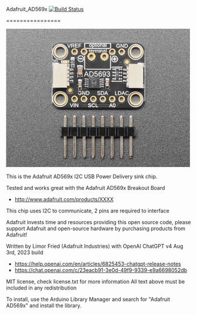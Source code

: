 Adafruit_AD569x [![Build Status](https://github.com/adafruit/Adafruit_AD569x/workflows/Arduino%20Library%20CI/badge.svg)](https://github.com/adafruit/Adafruit_AD569x/actions)

================

<a href="https://www.adafruit.com/product/4558"><img src="assets/board.jpg?raw=true" width="500px"></a>

This is the Adafruit AD569x I2C USB Power Delivery sink chip.

Tested and works great with the Adafruit AD569x Breakout Board 
* http://www.adafruit.com/products/XXXX

This chip uses I2C to communicate, 2 pins are required to interface

Adafruit invests time and resources providing this open source code, please support Adafruit and open-source hardware by purchasing products from Adafruit!

Written by Limor Fried (Adafruit Industries) with OpenAI ChatGPT v4 Aug 3rd, 2023 build
  * https://help.openai.com/en/articles/6825453-chatgpt-release-notes
  * https://chat.openai.com/c/23eacb91-3e0d-49f9-9339-e9a6698052db

MIT license, check license.txt for more information
All text above must be included in any redistribution

To install, use the Arduino Library Manager and search for "Adafruit AD569x" and install the library.
